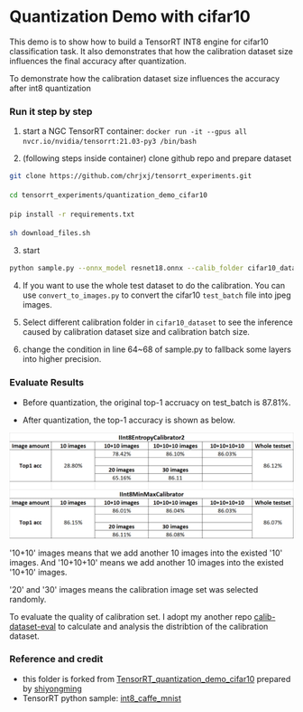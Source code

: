 # Quantization Demo with cifar10

This demo is to show how to build a TensorRT INT8 engine for cifar10 classification task. 
It also demonstrates that how the calibration dataset size influences the final accuracy after quantization.


To demonstrate how the calibration dataset size influences the accuracy after int8 quantization


### Run it step by step


1. start a NGC TensorRT container: `docker run -it --gpus all nvcr.io/nvidia/tensorrt:21.03-py3 /bin/bash`

2. (following steps inside container) clone github repo and prepare dataset

```bash
git clone https://github.com/chrjxj/tensorrt_experiments.git

cd tensorrt_experiments/quantization_demo_cifar10

pip install -r requirements.txt

sh download_files.sh
```


3. start

```bash
python sample.py --onnx_model resnet18.onnx --calib_folder cifar10_dataset/calib_dataset_40/ -t cifar10_dataset/test_batch -b 32
```
    
4. If you want to use the whole test dataset to do the calibration. You can use `convert_to_images.py` to convert the cifar10 `test_batch` file into jpeg images. 


5. Select different calibration folder in `cifar10_dataset` to see the inference caused by calibration dataset size and calibration batch size.


6. change the condition in line 64~68 of sample.py to fallback some layers into higher precision.


### Evaluate Results

* Before quantization, the original top-1 accruacy on test_batch is 87.81%. 

* After quantization, the top-1 accuracy is shown as below.

![img_1.png](img_1.png)

'10+10' images means that we add another 10 images into the existed '10' images. And '10+10+10' means we add another 10 images into the existed '10+10' images. 

'20' and '30' images means the calibration image set was selected randomly.

To evaluate the quality of calibration set. I adopt my another repo [calib-dataset-eval](https://github.com/shiyongming/calib-dataset-eval) 
to calculate and analysis the distribtion of the calibration dataset.



### Reference and credit

* this folder is forked from [TensorRT_quantization_demo_cifar10](https://github.com/shiyongming/TensorRT_quantization_demo_cifar10) prepared by [shiyongming](https://github.com/shiyongming)
* TensorRT python sample: [int8_caffe_mnist](https://github.com/NVIDIA/TensorRT/tree/master/samples/python/int8_caffe_mnist)
